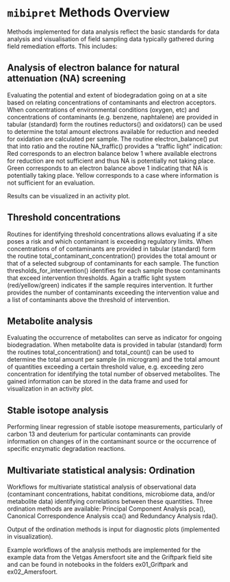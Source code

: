 # `mibipret` Methods Overview

Methods implemented for data analysis reflect the basic standards for data analysis and visualisation of field sampling data typically gathered during field remediation efforts. This includes:

## Analysis of electron balance for natural attenuation (NA) screening

Evaluating the potential and extent of biodegradation going on at a site based on relating concentrations of contaminants and electron acceptors. When concentrations of environmental conditions (oxygen, etc) and concentrations of contaminants (e.g. benzene, naphtalene) are provided in tabular (standard) form the routines reductors() and oxidators() can be used to determine the total amount electrons available for reduction and needed for oxidation are calculated per sample. The routine electron_balance() put that into ratio and the routine NA_traffic() provides a “traffic light” indication: Red corresponds to an electron balance below 1 where available electrons for reduction are not sufficient and thus NA is potentially not taking place. Green corresponds to an electron balance above 1 indicating that NA is potentially taking place. Yellow corresponds to a case where information is not sufficient for an evaluation. 

Results can be visualized in an activity plot.

## Threshold concentrations
Routines for identifying threshold concentrations allows evaluating if a site poses a risk and which contaminant is exceeding regulatory limits. When concentrations of
of contaminants are provided in tabular (standard) form the routine total_contaminant_concentration() provides the total amount or that of a
selected subgroup of contaminants for each sample. The function thresholds_for_intervention() identifies for each sample those contaminants that exceed intervention thresholds. Again a traffic light system (red/yellow/green) indicates if the sample requires intervention. It further provides the number of contaminants exceeding the intervention value and a list of contaminants above the threshold of intervention.

## Metabolite analysis 
Evaluating the occurrence of metabolites can serve as indicator for ongoing biodegradation. When metabolite data is provided in tabular (standard) form
the routines total_concentration() and total_count() can be used to determine the total amount per sample (in microgram) and the total amount of
quantities exceeding a certain threshold value, e.g. exceeding zero concentration for identifying the total number of observed metabolites. The gained information can be
stored in the data frame and used for visualization in an activity plot. 

## Stable isotope analysis
Performing linear regression of stable isotope measurements, particularly of carbon 13 and deuterium for particular contaminants can provide information on changes of in the contaminant source or the occurrence of specific enzymatic degradation reactions. 

##  Multivariate statistical analysis: Ordination
Workflows for multivariate statistical analysis of observational data (contaminant concentrations, habitat conditions,
microbiome data, and/or metabolite data) identifying correlations between these quantities. Three ordination methods are available: Principal Component Analysis
pca(), Canonical Correspondence Analysis cca() and Redundancy Analysis rda().

Output of the ordination methods is input for diagnostic plots (implemented in visualization).

Example workflows of the analysis methods are implemented for the example data from the Vetgas Amersfoort site and the Griftpark field site and can be found in notebooks in the folders ex01_Griftpark and ex02_Amersfoort.
